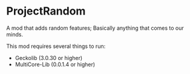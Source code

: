 # ProjectRandom
A mod that adds random features; Basically anything that comes to our minds.

This mod requires several things to run:
- Geckolib (3.0.30 or higher)
- MultiCore-Lib (0.0.1.4 or higher)
